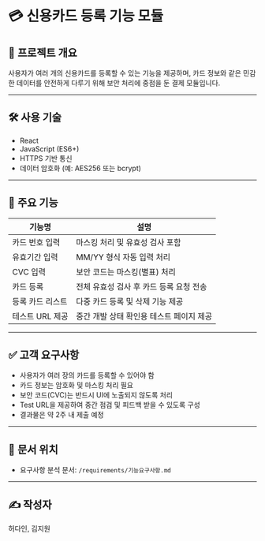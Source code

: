 # 💳 신용카드 등록 기능 모듈

## 📌 프로젝트 개요
사용자가 여러 개의 신용카드를 등록할 수 있는 기능을 제공하며, 카드 정보와 같은 민감한 데이터를 안전하게 다루기 위해 보안 처리에 중점을 둔 결제 모듈입니다.

---

## 🛠 사용 기술
- React
- JavaScript (ES6+)
- HTTPS 기반 통신
- 데이터 암호화 (예: AES256 또는 bcrypt)

---

## 🧾 주요 기능

| 기능명 | 설명 |
|--------|------|
| 카드 번호 입력 | 마스킹 처리 및 유효성 검사 포함 |
| 유효기간 입력 | MM/YY 형식 자동 입력 처리 |
| CVC 입력 | 보안 코드는 마스킹(별표) 처리 |
| 카드 등록 | 전체 유효성 검사 후 카드 등록 요청 전송 |
| 등록 카드 리스트 | 다중 카드 등록 및 삭제 기능 제공 |
| 테스트 URL 제공 | 중간 개발 상태 확인용 테스트 페이지 제공 |

---

## ✅ 고객 요구사항

- 사용자가 여러 장의 카드를 등록할 수 있어야 함
- 카드 정보는 암호화 및 마스킹 처리 필요
- 보안 코드(CVC)는 반드시 UI에 노출되지 않도록 처리
- Test URL을 제공하여 중간 점검 및 피드백 받을 수 있도록 구성
- 결과물은 약 2주 내 제출 예정

---

## 📁 문서 위치

- 요구사항 분석 문서: `/requirements/기능요구사항.md`

---

## ✍ 작성자
허다인, 김지원
